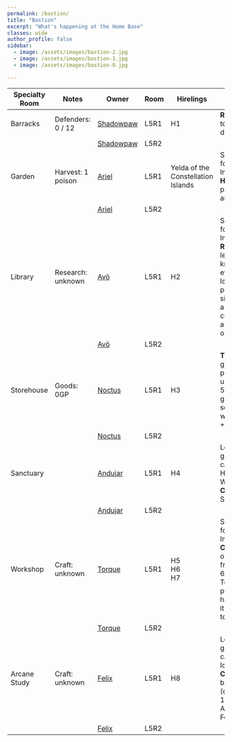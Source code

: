 ```yaml
---
permalink: /bastion/
title: "Bastion"
excerpt: "What's happening at the Home Base"
classes: wide
author_profile: false
sidebar:
  - image: /assets/images/bastion-2.jpg
  - image: /assets/images/bastion-1.jpg
  - image: /assets/images/bastion-0.jpg

---
```


| Specialty Room | Notes             | Owner                              | Room | Hirelings                          | Rules                                                                                                                                                    |
|----------------|-------------------|------------------------------------|------|------------------------------------|----------------------------------------------------------------------------------------------------------------------------------------------------------|
| Barracks       | Defenders: 0 / 12 | [Shadowpaw](../players/shadowpaw/) | L5R1 | H1                                 | **Recruit** up to 4 new defenders                                                                                                                        |
|                |                   | [Shadowpaw](../players/shadowpaw/) | L5R2 |                                    |                                                                                                                                                          |
| Garden         | Harvest: 1 poison | [Ariel](../players/ariel/)         | L5R1 | Yelda of the Constellation Islands | Short rest for Heroic Inspiration<br>**Harvest** 1 poison or 2 antidotes                                                                                 |
|                |                   | [Ariel](../players/ariel/)         | L5R2 |                                    |                                                                                                                                                          |
| Library        | Research: unknown | [Avö](../players/avo/)             | L5R1 | H2                                 | Short rest for Heroic Inspiration<br> **Research** a legend, a known event or location, a person of significance, a type of creature, or a famous object |
|                |                   | [Avö](../players/avo/)             | L5R2 |                                    |                                                                                                                                                          |
| Storehouse     | Goods: 0GP        | [Noctus](../players/noctus/)       | L5R1 | H3                                 | **Trade** goods by purchasing up to 500GP of goods OR selling wares for +10%                                                                             |
|                |                   | [Noctus](../players/noctus/)       | L5R2 |                                    |                                                                                                                                                          |
| Sanctuary      |                   | [Andujar](../players/andujar/)     | L5R1 | H4                                 | Long rest to gain a free cast of Healing Word<br>**Craft** a Holy Symbol                                                                                 |
|                |                   | [Andujar](../players/andujar/)     | L5R2 |                                    |                                                                                                                                                          |
| Workshop       | Craft: unknown    | [Torque](../players/torque/)       | L5R1 | H5<br>H6<br>H7                     | Short rest for Heroic Inspiration<br>**Craft** any one item from [list of 6 tools Torque picks] at half the cost it would take to buy                    |
|                |                   | [Torque](../players/torque/)       | L5R2 |                                    |                                                                                                                                                          |
| Arcane Study   | Craft: unknown    | [Felix](../players/felix/)         | L5R1 | H8                                 | Long rest to gain a free cast of Identify <br>**Craft** a blank book (costs 10GP) or an Arcane Focus                                                     |
|                |                   | [Felix](../players/felix/)         | L5R2 |                                    |                                                                                                                                                          |